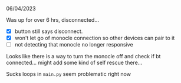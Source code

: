 06/04/2023

Was up for over 6 hrs, disconnected...

- [x] button still says disconnect.
- [x] won't let go of monocle connection so other devices can pair to it
- [ ] not detecting that monocle no longer responsive

Looks like there is a way to turn the monocle off and check if bt connected... might add some kind of self rescue there...

Sucks loops in `main.py` seem problematic right now

